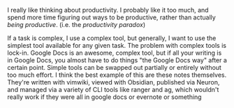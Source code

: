 I really like thinking about productivity. I probably like it too much, and spend more time figuring out ways to be productive, rather than actually *being productive*. (i.e. the *productivity paradox*)

If a task is complex, I use a complex tool, but generally, I want to use the simplest tool available for any given task. The problem with complex tools is lock-in. Google Docs is an awesome, complex tool, but if all your writing is in Google Docs, you almost have to do things "the Google Docs way" after a certain point. Simple tools can be swapped out partially or entirely without too much effort. I think the best example of this are these notes themselves. They're written with vimwiki, viewed with Obsidian, published via Neuron, and managed via a variety of CLI tools like ranger and ag, which wouldn't really work if they were all in google docs or evernote or something
